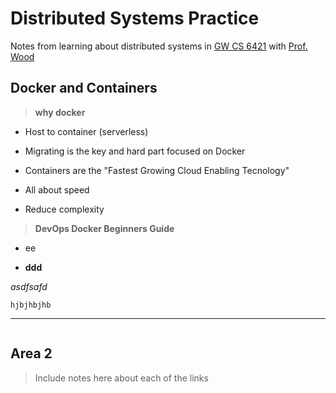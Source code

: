 # Distributed Systems Practice
Notes from learning about distributed systems in [GW CS 6421](https://gwdistsys18.github.io/) with [Prof. Wood](https://faculty.cs.gwu.edu/timwood/)

## Docker and Containers
> **why docker**

* Host to container (serverless)

* Migrating is the key and hard part focused on Docker

* Containers are the "Fastest Growing Cloud Enabling Tecnology"

* All about speed

* Reduce complexity

> **DevOps Docker Beginners Guide**




* ee

* **ddd**

*asdfsafd*

```hjbjhbjhb```

****

![]()



## Area 2
> Include notes here about each of the links
